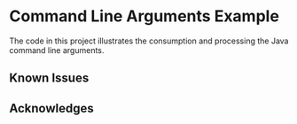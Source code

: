 # Command Line Arguments Example 


The code in this project illustrates the consumption and processing the Java command line arguments.

## Known Issues

## Acknowledges



